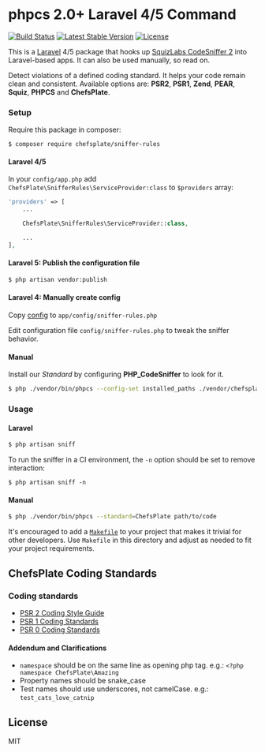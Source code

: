 # phpcs 2.0+ Laravel 4/5 Command
[![Build Status](https://travis-ci.org/ChefsPlate/sniffer-rules.svg?branch=master)](https://travis-ci.org/ChefsPlate/sniffer-rules)
[![Latest Stable Version](https://poser.pugx.org/ChefsPlate/sniffer-rules/version.png)](https://packagist.org/packages/ChefsPlate/sniffer-rules)
[![License](https://poser.pugx.org/ChefsPlate/sniffer-rules/license.svg)](https://packagist.org/packages/ChefsPlate/sniffer-rules)

This is a [Laravel](http://laravel.com/) 4/5 package that hooks up
[SquizLabs CodeSniffer 2](https://github.com/squizlabs/PHP_CodeSniffer)
into Laravel-based apps. It can also be used manually, so read on.

Detect violations of a defined coding standard. It helps your code remain
clean and consistent. Available options are: **PSR2**, **PSR1**, **Zend**,
**PEAR**, **Squiz**, **PHPCS** and **ChefsPlate**.

### Setup

Require this package in composer:

```
$ composer require chefsplate/sniffer-rules
```

#### Laravel 4/5

In your `config/app.php` add `ChefsPlate\SnifferRules\ServiceProvider:class`
to `$providers` array:

```php
'providers' => [
    ...

    ChefsPlate\SnifferRules\ServiceProvider::class,

    ...
],
```
#### Laravel 5: Publish the configuration file

```bash
$ php artisan vendor:publish
```

#### Laravel 4: Manually create config

Copy [config](src/ChefsPlate/SnifferRules/config/config.php) to
`app/config/sniffer-rules.php`

Edit configuration file `config/sniffer-rules.php` to tweak the sniffer behavior.

#### Manual

Install our _Standard_ by configuring **PHP_CodeSniffer** to look for it.

```bash
$ php ./vendor/bin/phpcs --config-set installed_paths ./vendor/chefsplate/src/ChefsPlate/SnifferRules/Standard/
```

### Usage
#### Laravel
```bash
$ php artisan sniff
```

To run the sniffer in a CI environment, the `-n` option should be set to remove
interaction:

```
$ php artisan sniff -n
```

#### Manual

```bash
$ php ./vendor/bin/phpcs --standard=ChefsPlate path/to/code
```

It's encouraged to add a [`Makefile`](Makefile) to your project that makes it
trivial for other developers. Use `Makefile` in this directory and adjust as
needed to fit your project requirements.

## ChefsPlate Coding Standards

### Coding standards

* [PSR 2 Coding Style Guide](https://github.com/php-fig/fig-standards/blob/master/accepted/PSR-2-coding-style-guide.md)
* [PSR 1 Coding Standards](https://github.com/php-fig/fig-standards/blob/master/accepted/PSR-1-basic-coding-standard.md)
* [PSR 0 Coding Standards](https://github.com/php-fig/fig-standards/blob/master/accepted/PSR-0.md)

#### Addendum and Clarifications

* `namespace` should be on the same line as opening php tag. e.g.: `<?php namespace ChefsPlate\Amazing`
* Property names should be snake_case
* Test names should use underscores, not camelCase. e.g.: `test_cats_love_catnip`

## License

MIT
